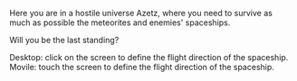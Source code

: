 Here you are in a hostile universe Azetz, where you need to survive as much as possible the meteorites and enemies' spaceships.

Will you be the last standing?

Desktop: click on the screen to define the flight direction of the spaceship.
Movile: touch the screen to define the flight direction of the spaceship.
